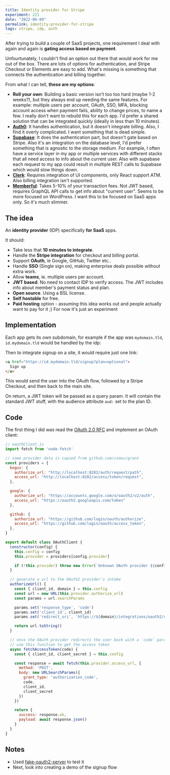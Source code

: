 ```yaml
---
title: Identity provider for Stripe
experiment: 221
date: "2022-06-09"
permalink: identity-provider-for-stripe
tags: stripe, idp, auth
---
```


After trying to build a couple of SaaS projects, one requirement I deal with again and again is **gating access based on payment**.

Unfourtunately, I couldn't find an option out there that would work for me out of the box. There are lots of options for authentication, and Stripe Checkout or Elements are easy to add. What's missing is something that connects the authentication and billing together.

From what I can tell, **these are my options**:

- **Roll your own**: Building a basic version isn't too too hard (maybe 1-2 weeks?), but they always end up needing the same features. For example: multiple users per account, OAuth, SSO, MFA, blocking account access when payment fails, ability to change prices, to name a few. I really don't want to rebuild this for each app. I'd prefer a shared solution that can be integrated quickly (ideally in less than 10 minutes).
- **[Auth0](https://auth0.com)**: It handles authentication, but it doesn't integrate billing. Also, I find it overly complicated. I want something that is dead simple.
- **[Supabase](https://supabase.com)**: It does the authentication part, but doesn't gate based on Stripe. Also it's an integration on the database level, I'd prefer something that is agnostic to the storage medium. For example, I often have a service layer in my app or multiple services with different stacks that all need access to info about the current user. Also with supabase each request to my app could result in multiple REST calls to Supabase which would slow things down.
- **[Clerk](https://clerk.dev)**: Requires integration of UI components, only React support ATM. Also billing integration isn't supported.
- **[Memberful](https://memberful.com)**: Takes 5-10% of your transaction fees. Not JWT based, requires GraphQL API calls to get info about "current user". Seems to be more focused on WordPress. I want this to be focused on SaaS apps only. So it's much slimmer.

## The idea

An **identity provider** (IDP) specifically **for SaaS** apps.

It should:

- Take less that **10 minutes to integrate**.
- Handle the **Stripe integration** for checkout and billing portal.
- Support **OAuth**, ie Google, GitHub, Twitter etc..
- Handle **SSO** (Single sign on), making enterprise deals possible without extra work.
- Allow **teams**, ie. multiple users per account.
- **JWT based**. No need to contact IDP to verify access. The JWT includes info about member's payment status and plan.
- **Open source**. Using a BSL license.
- **Self hostable** for free.
- **Paid hosting** option - assuming this idea works out and people actually want to pay for it ;) For now it's just an experiment

## Implementation

Each app gets its own subdomain, for example if the app was `mydomain.tld`, `id.mydomain.tld` would be handled by the idp:

Then to integrate signup on a site, it would require just one link:

```html
<a href="https://id.mydomain.tld/signup?plan=optional">
  Sign up
</a>
```

This would send the user into the OAuth flow, followed by a Stripe Checkout, and then back to the main site.

On return, a JWT token will be passed as a query param. It will contain the standard JWT stuff, with the audience attribute `aud:` set to the plan ID.

## Code

The first thing I did was read the [OAuth 2.0 RFC](https://datatracker.ietf.org/doc/html/rfc6749) and implement an OAuth client:

```javascript
// oauthClient.js
import fetch from 'node-fetch'

// some provider data is copied from github.com/simov/grant
const providers = {
  bogus: {
    authorize_url: "http://localhost:8282/auth/request/path",
    access_url: "http://localhost:8282/access/token/request",
  },

  google: {
    authorize_url: "https://accounts.google.com/o/oauth2/v2/auth",
    access_url: "https://oauth2.googleapis.com/token"
  },

  github: {
    authorize_url: "https://github.com/login/oauth/authorize",
    access_url: "https://github.com/login/oauth/access_token",
  },
}

export default class OAuthClient {
  constructor(config) {
    this.config = config
    this.provider = providers[config.provider]

    if (!this.provider) throw new Error(`Unknown OAuth provider ${config.provider}`)
  }

  // generate a url to the OAuth2 provider's intake
  authorizeUrl() {
    const { client_id, domain } = this.config
    const url = new URL(this.provider.authorize_url)
    const params = url.searchParams

    params.set('response_type', 'code')
    params.set('client_id', client_id)
    params.set('redirect_uri', `https://${domain}/integrations/oauth2/callback`)

    return url.toString()
  }

  // once the OAuth provider redirects the user back with a `code` param
  // use this function to get the access token
  async fetchAccessToken(code) {
    const { client_id, client_secret } = this.config

    const response = await fetch(this.provider.access_url, {
      method: 'POST',
      body: new URLSearchParams({
        grant_type: 'authorization_code',
        code,
        client_id,
        client_secret
      })
    })

    return {
      success: response.ok,
      payload: await response.json()
    }
  }
}
```

## Notes

- Used [fake-oauth2-server](https://github.com/patientsknowbest/fake-oauth2-server) to test it
- Next, look into creating a demo of the signup flow
